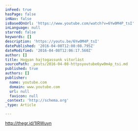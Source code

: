 ```yaml
---
inFeed: true
hasPage: false
inNav: false
isBasedOnUrl: 'https://www.youtube.com/watch?v=6Yw0M4P_tsI'
inLanguage: null
starred: false
keywords: []
description: 'https://youtu.be/6Yw0M4P_tsI'
datePublished: '2016-04-08T12:08:08.795Z'
dateModified: '2016-04-08T12:06:17.560Z'
author: []
title: Hogyan hajtogassunk vitorlást
sourcePath: _posts/2016-04-08-httpsyoutube6yw0m4p_tsi.md
published: true
authors: []
publisher:
  name: youtube.com
  domain: www.youtube.com
  url: null
  favicon: null
_context: 'http://schema.org'
_type: Article

---
```

http://thegr.id/1IRWuyn